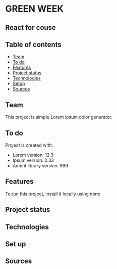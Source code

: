 # GREEN WEEK
## React for couse

## Table of contents
* [Team](#team)
* [To do](#to-do)
* [Features](#features)
* [Project status](#project-status)
* [Technologies](#technologies)
* [Setup](#setup)
* [Sources](#sources)

## Team
This project is simple Lorem ipsum dolor generator.
	
## To do
Project is created with:
* Lorem version: 12.3
* Ipsum version: 2.33
* Ament library version: 999
	
## Features
To run this project, install it locally using npm:

## Project status

## Technologies

## Set up

## Sources
